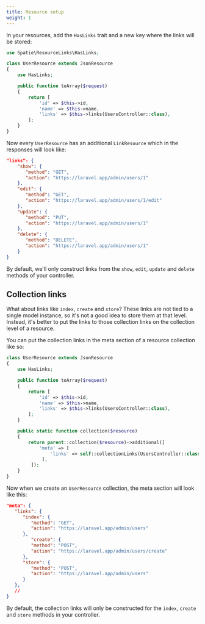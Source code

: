 ```yaml
---
title: Resource setup
weight: 1
---
```


In your resources, add the `HasLinks` trait and a new key where the links will be stored:

``` php
use Spatie\ResourceLinks\HasLinks;

class UserResource extends JsonResource
{
    use HasLinks;

    public function toArray($request)
    {
        return [
            'id' => $this->id,
            'name' => $this->name,
            'links' => $this->links(UsersController::class),
        ];
    }
}

```

Now every `UserResource` has an additional `LinkResource` which in the responses will look like:

``` json
"links": {
    "show": {
       "method": "GET",
       "action": "https://laravel.app/admin/users/1"
    },
    "edit": {
       "method": "GET",
       "action": "https://laravel.app/admin/users/1/edit"
    },
    "update": {
       "method": "PUT",
       "action": "https://laravel.app/admin/users/1"
    },
    "delete": {
       "method": "DELETE",
       "action": "https://laravel.app/admin/users/1"
    }
}
```

By default, we'll only construct links from the `show`, `edit`, `update` and `delete` methods of your controller.

## Collection links

What about links like `index`, `create` and `store`? These links are not tied to a single model instance, so it's not a good idea to store them at that level. Instead, it's better to put the links to those collection links on the collection level of a resource.

You can put the collection links in the meta section of a resource collection like so:

``` php
class UserResource extends JsonResource
{
    use HasLinks;

    public function toArray($request)
    {
        return [
            'id' => $this->id,
            'name' => $this->name,
            'links' => $this->links(UsersController::class),
        ];
    }

    public static function collection($resource)
    {
        return parent::collection($resource)->additional([
            'meta' => [
                'links' => self::collectionLinks(UsersController::class)
             ],
         ]);
    }
}
```

Now when we create an `UserResource` collection, the meta section will look like this:

``` json
"meta": {
   "links": {
      "index": {
         "method": "GET",
         "action": "https://laravel.app/admin/users"
      },
         "create": {
         "method": "POST",
         "action": "https://laravel.app/admin/users/create"
      },
      "store": {
         "method": "POST",
         "action": "https://laravel.app/admin/users"
      }
   },
   //
}
```

By default, the collection links will only be constructed for the `index`, `create` and `store` methods in your controller.
